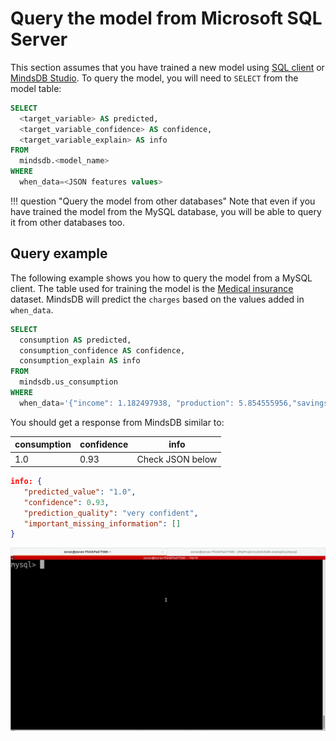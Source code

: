 # Query the model from Microsoft SQL Server

This section assumes that you have trained a new model using [SQL client](/model/mssql/) or [MindsDB Studio](/model/train/). To query the model, you will need to `SELECT` from the model table:

```sql
SELECT
  <target_variable> AS predicted,
  <target_variable_confidence> AS confidence,
  <target_variable_explain> AS info
FROM
  mindsdb.<model_name>
WHERE
  when_data=<JSON features values>
```
!!! question "Query the model from other databases"
    Note that even if you have trained the model from the MySQL database, you will be able to
    query it from other databases too.

## Query example

The following example shows you how to query the model from a MySQL client. The table used for training the model is the [Medical insurance](https://www.kaggle.com/mirichoi0218/insurance) dataset. MindsDB will predict the `charges` based on the values added in `when_data`.

```sql
SELECT
  consumption AS predicted,
  consumption_confidence AS confidence,
  consumption_explain AS info
FROM
  mindsdb.us_consumption
WHERE
  when_data='{"income": 1.182497938, "production": 5.854555956,"savings": 3.183292657, "unemployment": 0.1, "t":"2020-01-02"}';
```
You should get a response from MindsDB similar to:

| consumption  | confidence | info   |
|----------------|------------|------|
| 1.0 | 0.93 | Check JSON below  |

```json
info: {
   "predicted_value": "1.0",
   "confidence": 0.93,
   "prediction_quality": "very confident",
   "important_missing_information": []
}
```

![Model predictions](/assets/predictors/mysql-query.gif)
